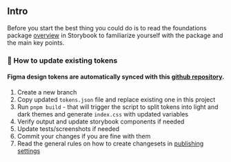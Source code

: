 ## Intro

Before you start the best thing you could do is to read the foundations package [overview](https://design-system.giosg.app/?path=/docs/foundations-overview--docs) in Storybook to familiarize yourself with the package and the main key points.

### 🔄 How to update existing tokens

#### Figma design tokens are automatically synced with this [github repository](https://github.com/M-Castellarnau/DesignTokens/tree/master).

1. Create a new branch
2. Copy updated `tokens.json` file and replace existing one in this project
3. Run `pnpm build` - that will trigger the script to split tokens into light and dark themes and generate `index.css` with updated variables
4. Verify output and update storybook components if needed
5. Update tests/screenshots if needed
6. Commit your changes if you are fine with them
7. Read the general rules on how to create changesets in [publishing settings](/README.md#Publishing)
